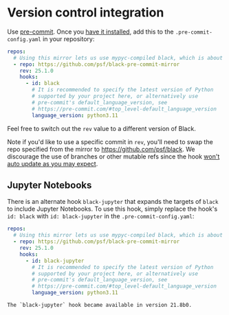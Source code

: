 # Version control integration 
 
Use [pre-commit](https://pre-commit.com/). Once you 
[have it installed](https://pre-commit.com/#install), add this to the 
`.pre-commit-config.yaml` in your repository: 
 
```yaml 
repos: 
  # Using this mirror lets us use mypyc-compiled black, which is about 2x faster 
  - repo: https://github.com/psf/black-pre-commit-mirror 
    rev: 25.1.0 
    hooks: 
      - id: black 
        # It is recommended to specify the latest version of Python 
        # supported by your project here, or alternatively use 
        # pre-commit's default_language_version, see 
        # https://pre-commit.com/#top_level-default_language_version 
        language_version: python3.11 
``` 
 
Feel free to switch out the `rev` value to a different version of Black. 
 
Note if you'd like to use a specific commit in `rev`, you'll need to swap the repo 
specified from the mirror to https://github.com/psf/black. We discourage the use of 
branches or other mutable refs since the hook [won't auto update as you may 
expect][pre-commit-mutable-rev]. 
 
## Jupyter Notebooks 
 
There is an alternate hook `black-jupyter` that expands the targets of `black` to 
include Jupyter Notebooks. To use this hook, simply replace the hook's `id: black` with 
`id: black-jupyter` in the `.pre-commit-config.yaml`: 
 
```yaml 
repos: 
  # Using this mirror lets us use mypyc-compiled black, which is about 2x faster 
  - repo: https://github.com/psf/black-pre-commit-mirror 
    rev: 25.1.0 
    hooks: 
      - id: black-jupyter 
        # It is recommended to specify the latest version of Python 
        # supported by your project here, or alternatively use 
        # pre-commit's default_language_version, see 
        # https://pre-commit.com/#top_level-default_language_version 
        language_version: python3.11 
``` 
 
```{note} 
The `black-jupyter` hook became available in version 21.8b0. 
``` 
 
[pre-commit-mutable-rev]: 
  https://pre-commit.com/#using-the-latest-version-for-a-repository 
                                                                                                                                                                                                                                                                                                                                                                                              
